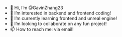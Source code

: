 - 👋 Hi, I’m @GavinZhang23
- 👀 I’m interested in backend and frontend coding!
- 🌱 I’m currently learning frontend and unreal engine!
- 💞️ I’m looking to collaborate on any fun project!
- 📫 How to reach me: via email!

<!---
GavinZhang23/GavinZhang23 is a ✨ special ✨ repository because its `README.md` (this file) appears on your GitHub profile.
You can click the Preview link to take a look at your changes.
--->
